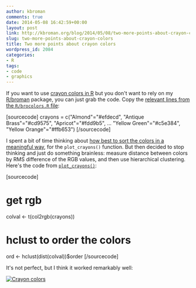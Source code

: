```yaml
---
author: kbroman
comments: true
date: 2014-05-08 16:42:59+00:00
layout: post
link: http://kbroman.org/blog/2014/05/08/two-more-points-about-crayon-colors/
slug: two-more-points-about-crayon-colors
title: Two more points about crayon colors
wordpress_id: 2084
categories:
- R
tags:
- code
- graphics
---
```


If you want to use [crayon colors in R](http://kbroman.org/blog/2014/05/07/crayon-colors-in-r/) but you don't want to rely on my [R/broman](http://github.com/kbroman/broman) package, you can just grab the code. Copy the [relevant lines from the `R/brocolors.R` file](https://github.com/kbroman/broman/blob/master/R/brocolors.R#L72-L204):

[sourcecode]
crayons = c("Almond"="#efdecd",
            "Antique Brass"="#cd9575",
            "Apricot"="#fdd9b5",
            ...
            "Yellow Green"="#c5e384",
            "Yellow Orange"="#ffb653")
[/sourcecode]

I spent a bit of time thinking about [how best to sort the colors in a meaningful way](http://stackoverflow.com/questions/11923659/javascript-sort-rgb-values), for the `plot_crayons()` function. But then decided to stop thinking and just do something brainless: measure distance between colors by RMS difference of the RGB values, and then use hierarchical clustering. Here's the code from [`plot_crayons()`](https://github.com/kbroman/broman/blob/852b0ebd84c4cfed6f21f3e26635a46a10143757/R/brocolors.R#L234-L238):

[sourcecode]
# get rgb
colval <- t(col2rgb(crayons))

# hclust to order the colors
ord <- hclust(dist(colval))$order
[/sourcecode]

It's not perfect, but I think it worked remarkably well:

[![Crayon colors](http://kbroman.files.wordpress.com/2014/05/crayons.png?w=300)](http://kbroman.files.wordpress.com/2014/05/crayons.png)
